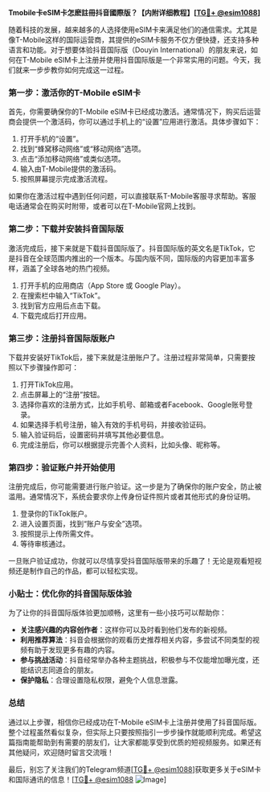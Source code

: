 **Tmobile卡eSIM卡怎麽註冊抖音國際版？【内附详细教程】[[TG💪+ @esim1088](https://t.me/s/esim1088)]**

随着科技的发展，越来越多的人选择使用eSIM卡来满足他们的通信需求。尤其是像T-Mobile这样的国际运营商，其提供的eSIM卡服务不仅方便快捷，还支持多种语言和功能。对于想要体验抖音国际版（Douyin International）的朋友来说，如何在T-Mobile eSIM卡上注册并使用抖音国际版是一个非常实用的问题。今天，我们就来一步步教你如何完成这一过程。

### 第一步：激活你的T-Mobile eSIM卡

首先，你需要确保你的T-Mobile eSIM卡已经成功激活。通常情况下，购买后运营商会提供一个激活码，你可以通过手机上的“设置”应用进行激活。具体步骤如下：

1. 打开手机的“设置”。
2. 找到“蜂窝移动网络”或“移动网络”选项。
3. 点击“添加移动网络”或类似选项。
4. 输入由T-Mobile提供的激活码。
5. 按照屏幕提示完成激活流程。

如果你在激活过程中遇到任何问题，可以直接联系T-Mobile客服寻求帮助。客服电话通常会在购买时附带，或者可以在T-Mobile官网上找到。

### 第二步：下载并安装抖音国际版

激活完成后，接下来就是下载抖音国际版了。抖音国际版的英文名是TikTok，它是抖音在全球范围内推出的一个版本。与国内版不同，国际版的内容更加丰富多样，涵盖了全球各地的热门视频。

1. 打开手机的应用商店（App Store 或 Google Play）。
2. 在搜索栏中输入“TikTok”。
3. 找到官方应用后点击下载。
4. 下载完成后打开应用。

### 第三步：注册抖音国际版账户

下载并安装好TikTok后，接下来就是注册账户了。注册过程非常简单，只需要按照以下步骤操作即可：

1. 打开TikTok应用。
2. 点击屏幕上的“注册”按钮。
3. 选择你喜欢的注册方式，比如手机号、邮箱或者Facebook、Google账号登录。
4. 如果选择手机号注册，输入有效的手机号码，并接收验证码。
5. 输入验证码后，设置密码并填写其他必要信息。
6. 完成注册后，你可以根据提示完善个人资料，比如头像、昵称等。

### 第四步：验证账户并开始使用

注册完成后，你可能需要进行账户验证。这一步是为了确保你的账户安全，防止被滥用。通常情况下，系统会要求你上传身份证件照片或者其他形式的身份证明。

1. 登录你的TikTok账户。
2. 进入设置页面，找到“账户与安全”选项。
3. 按照提示上传所需文件。
4. 等待审核通过。

一旦账户验证成功，你就可以尽情享受抖音国际版带来的乐趣了！无论是观看短视频还是制作自己的作品，都可以轻松实现。

### 小贴士：优化你的抖音国际版体验

为了让你的抖音国际版体验更加顺畅，这里有一些小技巧可以帮助你：

- **关注感兴趣的内容创作者**：这样你可以及时看到他们发布的新视频。
- **利用推荐算法**：抖音会根据你的观看历史推荐相关内容，多尝试不同类型的视频有助于发现更多有趣的内容。
- **参与挑战活动**：抖音经常举办各种主题挑战，积极参与不仅能增加曝光度，还能结识志同道合的朋友。
- **保护隐私**：合理设置隐私权限，避免个人信息泄露。

### 总结

通过以上步骤，相信你已经成功在T-Mobile eSIM卡上注册并使用了抖音国际版。整个过程虽然看似复杂，但实际上只要按照指引一步步操作就能顺利完成。希望这篇指南能帮助到有需要的朋友们，让大家都能享受到优质的短视频服务。如果还有其他疑问，欢迎随时留言交流哦！

最后，别忘了关注我们的Telegram频道[[TG💪+ @esim1088](https://t.me/s/esim1088)]获取更多关于eSIM卡和国际通讯的信息！[[TG💪+ @esim1088](https://t.me/s/esim1088) ![Image](https://i.postimg.cc/4NQfJmqS/Snipaste-2025-05-13-00-14-12.png)]
